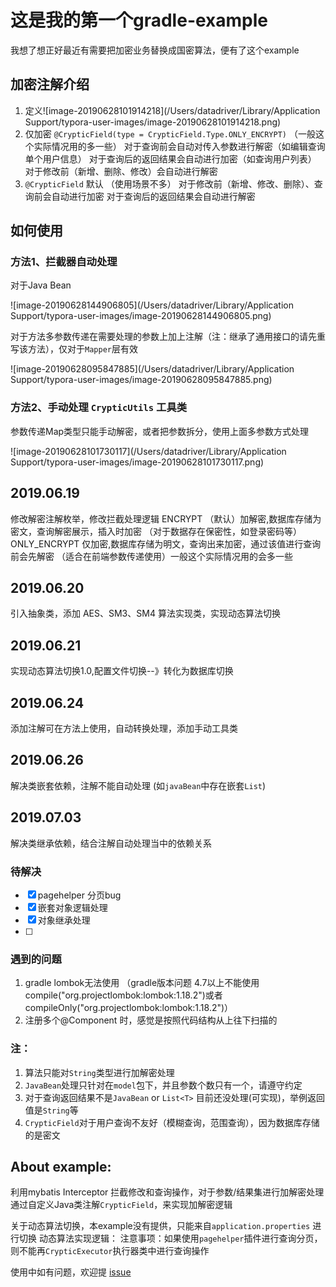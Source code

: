 # 这是我的第一个gradle-example

我想了想正好最近有需要把加密业务替换成国密算法，便有了这个example

## 加密注解介绍

1. 定义![image-20190628101914218](/Users/datadriver/Library/Application Support/typora-user-images/image-20190628101914218.png)
2. 仅加密 `@CrypticField(type = CrypticField.Type.ONLY_ENCRYPT)`  （一般这个实际情况用的多一些）
   对于查询前会自动对传入参数进行解密（如编辑查询单个用户信息）
   对于查询后的返回结果会自动进行加密（如查询用户列表）
   对于修改前（新增、删除、修改）会自动进行解密
3. `@CrypticField` 默认 （使用场景不多）
   对于修改前（新增、修改、删除）、查询前会自动进行加密
   对于查询后的返回结果会自动进行解密


## 如何使用

### 方法1、拦截器自动处理

对于Java Bean

![image-20190628144906805](/Users/datadriver/Library/Application Support/typora-user-images/image-20190628144906805.png)


对于方法多参数传递在需要处理的参数上加上注解（注：继承了通用接口的请先重写该方法），仅对于`Mapper`层有效

![image-20190628095847885](/Users/datadriver/Library/Application Support/typora-user-images/image-20190628095847885.png)

### 方法2、手动处理 `CrypticUtils` 工具类

参数传递Map类型只能手动解密，或者把参数拆分，使用上面多参数方式处理

![image-20190628101730117](/Users/datadriver/Library/Application Support/typora-user-images/image-20190628101730117.png)


## 2019.06.19
修改解密注解枚举，修改拦截处理逻辑
ENCRYPT （默认）加解密,数据库存储为密文，查询解密展示，插入时加密 （对于数据存在保密性，如登录密码等）
ONLY_ENCRYPT 仅加密,数据库存储为明文，查询出来加密，通过该值进行查询前会先解密 （适合在前端参数传递使用）一般这个实际情况用的会多一些

## 2019.06.20
引入抽象类，添加 AES、SM3、SM4 算法实现类，实现动态算法切换

## 2019.06.21
实现动态算法切换1.0,配置文件切换--》转化为数据库切换

## 2019.06.24
添加注解可在方法上使用，自动转换处理，添加手动工具类

## 2019.06.26
解决类嵌套依赖，注解不能自动处理 (如`javaBean`中存在嵌套`List`)

## 2019.07.03
解决类继承依赖，结合注解自动处理当中的依赖关系


### 待解决
- [x] pagehelper 分页bug
- [x] 嵌套对象逻辑处理
- [x] 对象继承处理
- [ ]


### 遇到的问题

1. gradle lombok无法使用 （gradle版本问题 4.7以上不能使用 compile("org.projectlombok:lombok:1.18.2")或者compileOnly("org.projectlombok:lombok:1.18.2")）
2. 注册多个@Component 时，感觉是按照代码结构从上往下扫描的


### 注：

1. 算法只能对`String`类型进行加解密处理
2. `JavaBean`处理只针对在`model`包下，并且参数个数只有一个，请遵守约定
3. 对于查询返回结果不是`JavaBean` or `List<T>` 目前还没处理(可实现)，举例返回值是`String`等
4. `CrypticField`对于用户查询不友好（模糊查询，范围查询），因为数据库存储的是密文

## About example:
利用mybatis Interceptor 拦截修改和查询操作，对于参数/结果集进行加解密处理
通过自定义Java类注解`CrypticField`，来实现加解密逻辑

关于动态算法切换，本example没有提供，只能来自`application.properties` 进行切换
动态算法实现逻辑：
注意事项：如果使用`pagehelper`插件进行查询分页，则不能再`CrypticExecutor`执行器类中进行查询操作

使用中如有问题，欢迎提 [issue](https://github.com/rockychen1221/gradle-example/issues "issue")
